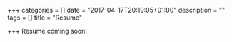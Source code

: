 +++
categories = []
date = "2017-04-17T20:19:05+01:00"
description = ""
tags = []
title = "Resume"

+++
Resume coming soon!
